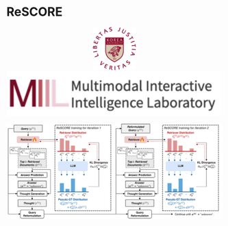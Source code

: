 # ReSCORE

<p align="center">
  <img src="assets/emblem_1.png" alt="korea" width="100">
  <img src="assets/miil_logo.png" alt="miil" width="500">
</p>


![Figure](assets/figure.png)
